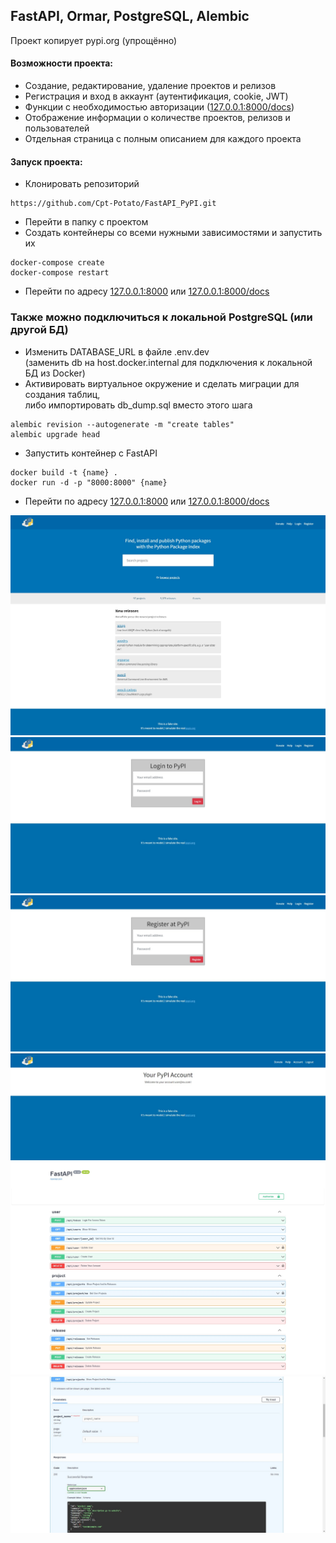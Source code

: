 ## FastAPI, Ormar, PostgreSQL, Alembic

Проект копирует pypi.org (упрощённо)
#### Возможности проекта:
* Создание, редактирование, удаление проектов и релизов
* Регистрация и вход в аккаунт (аутентификация, cookie, JWT)
* Функции с необходимостью авторизации ([127.0.0.1:8000/docs](127.0.0.1:8000/docs))
* Отображение информации о количестве проектов, релизов и пользователей
* Отдельная страница с полным описанием для каждого проекта

#### Запуск проекта:
* Клонировать репозиторий
```
https://github.com/Cpt-Potato/FastAPI_PyPI.git
```
* Перейти в папку с проектом
* Создать контейнеры со всеми нужными зависимостями и запустить их
```
docker-compose create
docker-compose restart
```
* Перейти по адресу [127.0.0.1:8000](127.0.0.1:8000) или [127.0.0.1:8000/docs](127.0.0.1:8000/docs)
### Также можно подключиться к локальной PostgreSQL (или другой БД)
* Изменить DATABASE_URL в файле .env.dev \
(заменить db на host.docker.internal для подключения к локальной БД из Docker)
* Активировать виртуальное окружение и сделать миграции для создания таблиц, \
либо импортировать db_dump.sql вместо этого шага
```
alembic revision --autogenerate -m "create tables"
alembic upgrade head
```
* Запустить контейнер с FastAPI
```
docker build -t {name} .
docker run -d -p "8000:8000" {name}
```
* Перейти по адресу [127.0.0.1:8000](127.0.0.1:8000) или [127.0.0.1:8000/docs](127.0.0.1:8000/docs)

<img src="readme_images/index.jpg">
<img src="readme_images/login.jpg">
<img src="readme_images/register.jpg">
<img src="readme_images/account.jpg">
<img src="readme_images/swagger.jpg">
<img src="readme_images/swagger_response_model.jpg">
